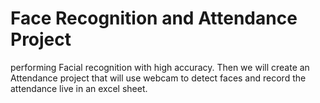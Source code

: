 # Face Recognition and Attendance Project



 performing  Facial recognition with high accuracy. Then we will create an Attendance project that will use webcam to detect faces and record the attendance live in an excel sheet. 


